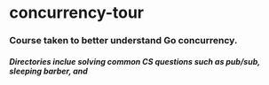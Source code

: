# concurrency-tour
### Course taken to better understand Go concurrency.
##### Directories inclue solving common CS questions such as pub/sub, sleeping barber, and 
